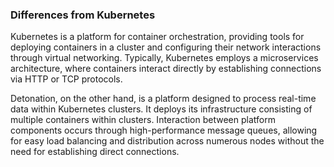 ### Differences from Kubernetes

Kubernetes is a platform for container orchestration, providing tools for deploying containers in a cluster and configuring their network interactions through virtual networking. Typically, Kubernetes employs a microservices architecture, where containers interact directly by establishing connections via HTTP or TCP protocols.

Detonation, on the other hand, is a platform designed to process real-time data within Kubernetes clusters. It deploys its infrastructure consisting of multiple containers within clusters. Interaction between platform components occurs through high-performance message queues, allowing for easy load balancing and distribution across numerous nodes without the need for establishing direct connections.
